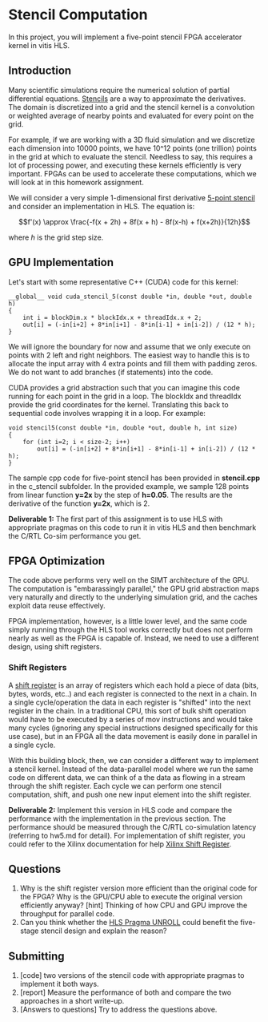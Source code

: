 # Stencil Computation

In this project, you will implement a five-point stencil FPGA accelerator kernel in vitis HLS.

## Introduction
Many scientific simulations require the numerical solution of partial differential equations. [Stencils](https://en.wikipedia.org/wiki/Stencil_(numerical_analysis)) are a way to approximate the derivatives. The domain is discretized into a grid and the stencil kernel is a convolution or weighted average of nearby points and evaluated for every point on the grid. 

For example, if we are working with a 3D fluid simulation and we discretize each dimension into 10000 points, we have 10^12 points (one trillion) points in the grid at which to evaluate the stencil. Needless to say, this requires a lot of processing power, and executing these kernels efficiently is very important. FPGAs can be used to accelerate these computations, which we will look at in this homework assignment.

We will consider a very simple 1-dimensional first derivative [5-point stencil](https://en.wikipedia.org/wiki/Five-point_stencil) and consider an implementation in HLS. The equation is:

$$f'(x) \approx \frac{-f(x + 2h) + 8f(x + h) - 8f(x-h) + f(x+2h)}{12h}$$

where $h$ is the grid step size.

## GPU Implementation
Let's start with some representative C++ (CUDA) code for this kernel:

	__global__ void cuda_stencil_5(const double *in, double *out, double h)
	{
		int i = blockDim.x * blockIdx.x + threadIdx.x + 2;
		out[i] = (-in[i+2] + 8*in[i+1] - 8*in[i-1] + in[i-2]) / (12 * h);
	}
	
We will ignore the boundary for now and assume that we only execute on points with 2 left and right neighbors. The easiest way to handle this is to allocate the input array with 4 extra points and fill them with padding zeros. We do not want to add branches (if statements) into the code.

CUDA provides a grid abstraction such that you can imagine this code running for each point in the grid in a loop. The blockIdx and threadIdx provide the grid coordinates for the kernel. Translating this back to sequential code involves wrapping it in a loop. For example:

	void stencil5(const double *in, double *out, double h, int size)
	{
		for (int i=2; i < size-2; i++)
			out[i] = (-in[i+2] + 8*in[i+1] - 8*in[i-1] + in[i-2]) / (12 * h);
	}


The sample cpp code for five-point stencil has been provided in **stencil.cpp** in the c_stencil subfolder. In the provided example, we sample 128 points from linear function **y=2x** by the step of **h=0.05**. The results are the derivative of the function **y=2x**, which is 2. 

**Deliverable 1:** The first part of this assignment is to use HLS with appropriate pragmas on this code to run it in vitis HLS and then benchmark the C/RTL Co-sim performance you get.

## FPGA Optimization
The code above performs very well on the SIMT architecture of the GPU. The computation is "embarassingly parallel," the GPU grid abstraction maps very naturally and directly to the underlying simulation grid, and the caches exploit data reuse effectively.

FPGA implementation, however, is a little lower level, and the same code simply running through the HLS tool works correctly but does not perform nearly as well as the FPGA is capable of. Instead, we need to use a different design, using shift registers.

### Shift Registers
A [shift register](https://en.wikipedia.org/wiki/Shift_register) is an array of registers which each hold a piece of data (bits, bytes, words, etc..) and each register is connected to the next in a chain. In a single cycle/operation the data in each register is "shifted" into the next register in the chain. In a traditional CPU, this sort of bulk shift operation would have to be executed by a series of mov instructions and would take many cycles (ignoring any special instructions designed specifically for this use case), but in an FPGA all the data movement is easily done in parallel in a single cycle.

With this building block, then, we can consider a different way to implement a stencil kernel. Instead of the data-parallel model where we run the same code on different data, we can think of a the data as flowing in a stream through the shift register. Each cycle we can perform one stencil computation, shift, and push one new input element into the shift register.

**Deliverable 2:** Implement this version in HLS code and compare the performance with the implementation in the previous section. The performance should be measured through the C/RTL co-simulation latency (referring to hw5.md for detail). For implementation of shift register, you could refer to the Xilinx documentation for help [Xilinx Shift Register](https://xilinx.github.io/Vitis_Accel_Examples/2022.1/html/shift_register.html).

## Questions
1. Why is the shift register version more efficient than the original code for the FPGA? Why is the GPU/CPU able to execute the original version efficiently anyway? [hint] Thinking of how CPU and GPU improve the throughput for parallel code.
2. Can you think whether the [HLS Pragma UNROLL](https://docs.xilinx.com/r/en-US/ug1399-vitis-hls/pragma-HLS-unroll) could benefit the five-stage stencil design and explain the reason?

##  Submitting
1. [code] two versions of the stencil code with appropriate pragmas to implement it both ways.
2. [report] Measure the performance of both and compare the two approaches in a short write-up. 
3. [Answers to questions] Try to address the questions above.
